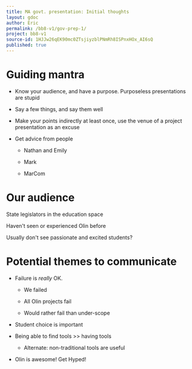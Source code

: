 ```yaml
---
title: MA govt. presentation: Initial thoughts
layout: gdoc
author: Eric
permalink: /bb8-v1/gov-prep-1/
project: bb8-v1
source-id: 1HJJw26qEK90mc0ZTsjiyzblPNmRh8ISPnxHOx_AI6sQ
published: true
---
```

# Guiding mantra

* Know your audience, and have a purpose. Purposeless presentations are stupid

* Say a few things, and say them well

* Make your points indirectly at least once, use the venue of a project presentation as an excuse

* Get advice from people

    * Nathan and Emily

    * Mark

    * MarCom

# Our audience

State legislators in the education space

Haven't seen or experienced Olin before

Usually don't see passionate and excited students?

# Potential themes to communicate

* Failure is *really* OK.

    * We failed

    * All Olin projects fail

    * Would rather fail than under-scope

* Student choice is important

* Being able to find tools >> having tools

    * Alternate: non-traditional tools are useful

* Olin is awesome! Get Hyped!

